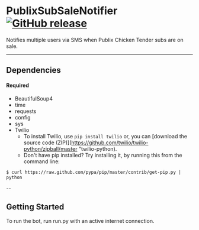 # PublixSubSaleNotifier [![GitHub release](https://travis-ci.org/ColonialDagger/PublixSubSaleNotifier.svg?branch=master)](https://github.com/ColonialDagger/PublixSubSaleNotifier)
Notifies multiple users via SMS when Publix Chicken Tender subs are on sale.

---

## Dependencies
#### Required
* BeautifulSoup4
* time
* requests
* config
* sys
* Twilio
  - To install Twilio, use `pip install twilio` or, you can [download the source code (ZIP)](https://github.com/twilio/twilio-python/zipball/master "twilio-python).
  - Don't have pip installed? Try installing it, by running this from the command line:
```
$ curl https://raw.github.com/pypa/pip/master/contrib/get-pip.py | python
```

--

## Getting Started
To run the bot, run run.py with an active internet connection.
